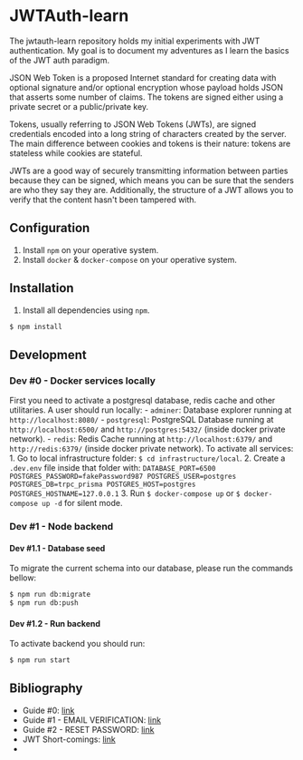 # JWTAuth-learn

The jwtauth-learn repository holds my initial experiments with JWT authentication. My goal is to document my adventures as I learn the basics of the JWT auth paradigm.

JSON Web Token is a proposed Internet standard for creating data with optional signature and/or optional encryption whose payload holds JSON that asserts some number of claims. The tokens are signed either using a private secret or a public/private key.

Tokens, usually referring to JSON Web Tokens (JWTs), are signed credentials encoded into a long string of characters created by the server. The main difference between cookies and tokens is their nature: tokens are stateless while cookies are stateful.

JWTs are a good way of securely transmitting information between parties because they can be signed, which means you can be sure that the senders are who they say they are. Additionally, the structure of a JWT allows you to verify that the content hasn't been tampered with.

## Configuration

1. Install `npm` on your operative system.
2. Install `docker` & `docker-compose` on your operative system.

## Installation

1. Install all dependencies using `npm`.

```sh
$ npm install
```

## Development

### Dev #0 - Docker services locally
First you need to activate a postgresql database, redis cache and other utilitaries. A user should run locally:
    - `adminer`: Database explorer running at `http://localhost:8080/`
    - `postgresql`: PostgreSQL Database running at `http://localhost:6500/` and `http://postgres:5432/` (inside docker private network).
    - `redis`: Redis Cache running at `http://localhost:6379/` and `http://redis:6379/` (inside docker private network).
To activate all services:
    1. Go to local infrastructure folder: `$ cd infrastructure/local`.
    2. Create a `.dev.env` file inside that folder with:
        ```
        DATABASE_PORT=6500
        POSTGRES_PASSWORD=fakePassword987
        POSTGRES_USER=postgres
        POSTGRES_DB=trpc_prisma
        POSTGRES_HOST=postgres
        POSTGRES_HOSTNAME=127.0.0.1
        ```
    3. Run `$ docker-compose up` or `$ docker-compose up -d` for silent mode.

### Dev #1 - Node backend

#### Dev #1.1 - Database seed
To migrate the current schema into our database, please run the commands bellow:

```sh
$ npm run db:migrate
$ npm run db:push
```

#### Dev #1.2 - Run backend
To activate backend you should run:

```sh
$ npm run start
```

## Bibliography
- Guide #0: [link](https://codevoweb.com/node-prisma-postgresql-access-refresh-tokens/)
- Guide #1 - EMAIL VERIFICATION: [link](https://codevoweb.com/crud-api-node-js-and-postgresql-send-html-emails/)
- Guide #2 - RESET PASSWORD: [link](https://codevoweb.com/crud-api-node-prisma-postgresql-reset-password/)
- JWT Short-comings: [link](https://redis.com/blog/json-web-tokens-jwt-are-dangerous-for-user-sessions/)
- 
